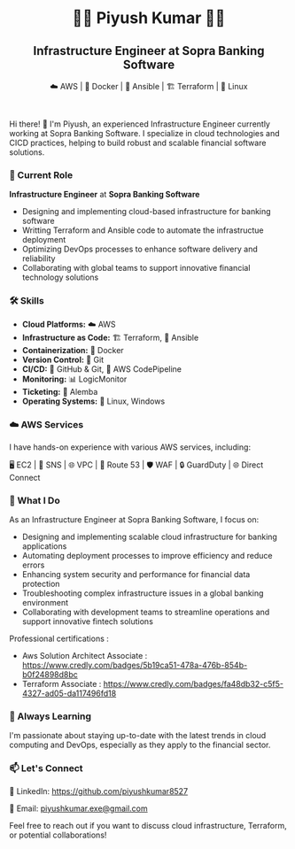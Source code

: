 # <div align="center">👨‍💻 **Piyush Kumar** 👨‍💻</div>

## <div align="center"> Infrastructure Engineer at Sopra Banking Software </div>

<div align="center">

☁️ AWS | 🐳 Docker | 🔧 Ansible | 🏗️ Terraform | 🐧 Linux

</div>
<br>

Hi there! 👋 I'm Piyush, an experienced Infrastructure Engineer currently working at Sopra Banking Software. I specialize in cloud technologies and CICD practices, helping to build robust and scalable financial software solutions.

### 🏢 Current Role

**Infrastructure Engineer** at **Sopra Banking Software**
- Designing and implementing cloud-based infrastructure for banking software
- Writting Terraform and Ansible code to automate the infrastructue deployment
- Optimizing DevOps processes to enhance software delivery and reliability
- Collaborating with global teams to support innovative financial technology solutions

### 🛠 Skills

- **Cloud Platforms:** ☁️ AWS
- **Infrastructure as Code:** 🏗️ Terraform, 🔧 Ansible
- **Containerization:** 🐳 Docker
- **Version Control:** 📂 Git
- **CI/CD:** 🐙 GitHub & Git, 🚀 AWS CodePipeline
- **Monitoring:** 📊 LogicMonitor
- **Ticketing:** 🎫 Alemba
- **Operating Systems:** 🐧 Linux, Windows

### ☁️ AWS Services

I have hands-on experience with various AWS services, including:

🖥️ EC2 | 📨 SNS | 🌐 VPC | 🔀 Route 53 | 🛡️ WAF | 🔒 GuardDuty | 🌐 Direct Connect

### 💼 What I Do

As an Infrastructure Engineer at Sopra Banking Software, I focus on:

- Designing and implementing scalable cloud infrastructure for banking applications
- Automating deployment processes to improve efficiency and reduce errors
- Enhancing system security and performance for financial data protection
- Troubleshooting complex infrastructure issues in a global banking environment
- Collaborating with development teams to streamline operations and support innovative fintech solutions

Professional certifications :

- Aws Solution Architect Associate : https://www.credly.com/badges/5b19ca51-478a-476b-854b-b0f24898d8bc
- Terraform Associate : https://www.credly.com/badges/fa48db32-c5f5-4327-ad05-da117496fd18
### 🌱 Always Learning

I'm passionate about staying up-to-date with the latest trends in cloud computing and DevOps, especially as they apply to the financial sector.

### 📫 Let's Connect

👔 LinkedIn: https://github.com/piyushkumar8527

📧 Email: piyushkumar.exe@gmail.com

Feel free to reach out if you want to discuss cloud infrastructure, Terraform, or potential collaborations!
